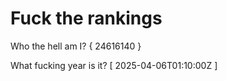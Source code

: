 # Fuck the rankings

Who the hell am I?
{ 24616140 }

What fucking year is it?
[ 2025-04-06T01:10:00Z ]
